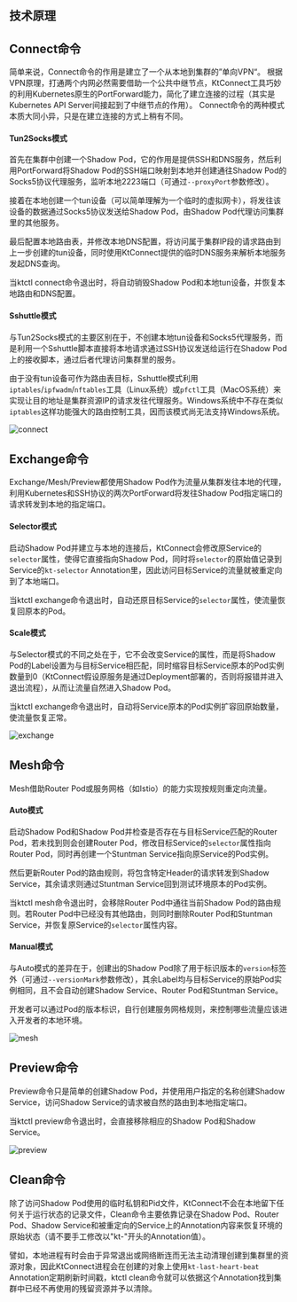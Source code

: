 技术原理
---

## Connect命令

简单来说，Connect命令的作用是建立了一个从本地到集群的”单向VPN“。
根据VPN原理，打通两个内网必然需要借助一个公共中继节点，KtConnect工具巧妙的利用Kubernetes原生的PortForward能力，简化了建立连接的过程（其实是Kubernetes API Server间接起到了中继节点的作用）。
Connect命令的两种模式本质大同小异，只是在建立连接的方式上稍有不同。

#### Tun2Socks模式

首先在集群中创建一个Shadow Pod，它的作用是提供SSH和DNS服务，然后利用PortForward将Shadow Pod的SSH端口映射到本地并创建通往Shadow Pod的Socks5协议代理服务，监听本地2223端口（可通过`--proxyPort`参数修改）。

接着在本地创建一个tun设备（可以简单理解为一个临时的虚拟网卡），将发往该设备的数据通过Socks5协议发送给Shadow Pod，由Shadow Pod代理访问集群里的其他服务。

最后配置本地路由表，并修改本地DNS配置，将访问属于集群IP段的请求路由到上一步创建的tun设备，同时使用KtConnect提供的临时DNS服务来解析本地服务发起DNS查询。

当ktctl connect命令退出时，将自动销毁Shadow Pod和本地tun设备，并恢复本地路由和DNS配置。

#### Sshuttle模式

与Tun2Socks模式的主要区别在于，不创建本地tun设备和Socks5代理服务，而是利用一个Sshuttle脚本直接将本地请求通过SSH协议发送给运行在Shadow Pod上的接收脚本，通过后者代理访问集群里的服务。

由于没有tun设备可作为路由表目标，Sshuttle模式利用`iptables`/`ipfwadm`/`nftables`工具（Linux系统）或`pfctl`工具（MacOS系统）来实现让目的地址是集群资源IP的请求发往代理服务。Windows系统中不存在类似`iptables`这样功能强大的路由控制工具，因而该模式尚无法支持Windows系统。

![connect](https://img.alicdn.com/imgextra/i3/O1CN010F3ixF1rYXjpVfHuq_!!6000000005643-0-tps-2482-886.jpg)

## Exchange命令

Exchange/Mesh/Preview都使用Shadow Pod作为流量从集群发往本地的代理，利用Kubernetes和SSH协议的两次PortForward将发往Shadow Pod指定端口的请求转发到本地的指定端口。

#### Selector模式

启动Shadow Pod并建立与本地的连接后，KtConnect会修改原Service的`selector`属性，使得它直接指向Shadow Pod，同时将`selector`的原始值记录到Service的`kt-selector` Annotation里，因此访问目标Service的流量就被重定向到了本地端口。

当ktctl exchange命令退出时，自动还原目标Service的`selector`属性，使流量恢复回原本的Pod。

#### Scale模式

与Selector模式的不同之处在于，它不会改变Service的属性，而是将Shadow Pod的Label设置为与目标Service相匹配，同时缩容目标Service原本的Pod实例数量到0（KtConnect假设原服务是通过Deployment部署的，否则将报错并进入退出流程），从而让流量自然进入Shadow Pod。

当ktctl exchange命令退出时，自动将Service原本的Pod实例扩容回原始数量，使流量恢复正常。

![exchange](https://img.alicdn.com/imgextra/i4/O1CN01oZHLhc1YxIRdf3Oa6_!!6000000003125-0-tps-2486-908.jpg)

## Mesh命令

Mesh借助Router Pod或服务网格（如Istio）的能力实现按规则重定向流量。

#### Auto模式

启动Shadow Pod和Shadow Pod并检查是否存在与目标Service匹配的Router Pod，若未找到则会创建Router Pod，修改目标Service的`selector`属性指向Router Pod，同时再创建一个Stuntman Service指向原Service的Pod实例。

然后更新Router Pod的路由规则，将包含特定Header的请求转发到Shadow Service，其余请求则通过Stuntman Service回到测试环境原本的Pod实例。

当ktctl mesh命令退出时，会移除Router Pod中通往当前Shadow Pod的路由规则。若Router Pod中已经没有其他路由，则同时删除Router Pod和Stuntman Service，并恢复原Service的`selector`属性内容。

#### Manual模式

与Auto模式的差异在于，创建出的Shadow Pod除了用于标识版本的`version`标签外（可通过`--versionMark`参数修改），其余Label均与目标Service的原始Pod实例相同，且不会自动创建Shadow Service、Router Pod和Stuntman Service。

开发者可以通过Pod的版本标识，自行创建服务网格规则，来控制哪些流量应该进入开发者的本地环境。

![mesh](https://img.alicdn.com/imgextra/i4/O1CN01cCUk1Z1xnYPYuGTlB_!!6000000006488-0-tps-2486-986.jpg)

## Preview命令

Preview命令只是简单的创建Shadow Pod，并使用用户指定的名称创建Shadow Service，访问Shadow Service的请求被自然的路由到本地指定端口。

当ktctl preview命令退出时，会直接移除相应的Shadow Pod和Shadow Service。

![preview](https://img.alicdn.com/imgextra/i4/O1CN01sEZYfx1RF8wxtPZUg_!!6000000002081-0-tps-2484-878.jpg)

## Clean命令

除了访问Shadow Pod使用的临时私钥和Pid文件，KtConnect不会在本地留下任何关于运行状态的记录文件，Clean命令主要依靠记录在Shadow Pod、Router Pod、Shadow Service和被重定向的Service上的Annotation内容来恢复环境的原始状态（请不要手工修改以"kt-"开头的Annotation值）。

譬如，本地进程有时会由于异常退出或网络断连而无法主动清理创建到集群里的资源对象，因此KtConnect进程会在创建的对象上使用`kt-last-heart-beat` Annotation定期刷新时间戳，ktctl clean命令就可以依据这个Annotation找到集群中已经不再使用的残留资源并予以清除。

